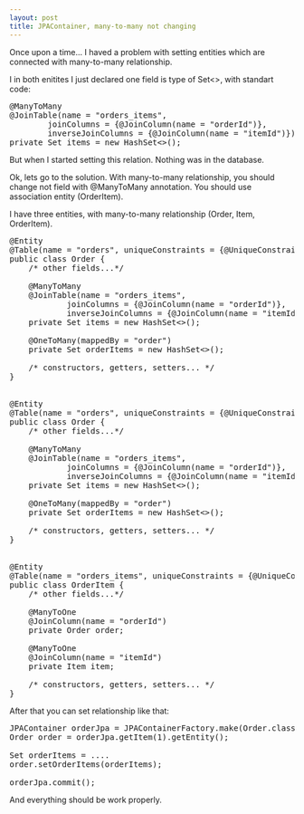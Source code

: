 ```yaml
---
layout: post
title: JPAContainer, many-to-many not changing
---
```


Once upon a time... I haved a problem with setting entities which are connected with many-to-many relationship.

I in both enitites I just declared one field is type of Set<>, with standart code:
 
<pre class="lang:java decode:true">
@ManyToMany
@JoinTable(name = "orders_items",
        joinColumns = {@JoinColumn(name = "orderId")},
        inverseJoinColumns = {@JoinColumn(name = "itemId")})
private Set<Item> items = new HashSet<>();
</pre> 

But when I started setting this relation. Nothing was in the database.

Ok, lets go to the solution. With many-to-many relationship, you should change not field with @ManyToMany annotation. You should use association entity (OrderItem).

I have three entities, with many-to-many relationship (Order, Item, OrderItem).
<pre class="lang:java decode:true">
@Entity
@Table(name = "orders", uniqueConstraints = {@UniqueConstraint(columnNames = {"id"})})
public class Order {
    /* other fields...*/

    @ManyToMany
    @JoinTable(name = "orders_items",
            joinColumns = {@JoinColumn(name = "orderId")},
            inverseJoinColumns = {@JoinColumn(name = "itemId")})
    private Set<Item> items = new HashSet<>();

    @OneToMany(mappedBy = "order")
    private Set<OrderItem> orderItems = new HashSet<>();

    /* constructors, getters, setters... */
}


@Entity
@Table(name = "orders", uniqueConstraints = {@UniqueConstraint(columnNames = {"id"})})
public class Order {
    /* other fields...*/

    @ManyToMany
    @JoinTable(name = "orders_items",
            joinColumns = {@JoinColumn(name = "orderId")},
            inverseJoinColumns = {@JoinColumn(name = "itemId")})
    private Set<Item> items = new HashSet<>();

    @OneToMany(mappedBy = "order")
    private Set<OrderItem> orderItems = new HashSet<>();

    /* constructors, getters, setters... */
}


@Entity
@Table(name = "orders_items", uniqueConstraints = {@UniqueConstraint(columnNames = {"id"})})
public class OrderItem {
    /* other fields...*/

    @ManyToOne
    @JoinColumn(name = "orderId")
    private Order order;

    @ManyToOne
    @JoinColumn(name = "itemId")
    private Item item;

    /* constructors, getters, setters... */
}
</pre>

After that you can set relationship like that:
<pre class="lang:java decode:true">
JPAContainer<Order> orderJpa = JPAContainerFactory.make(Order.class, "persistence");
Order order = orderJpa.getItem(1).getEntity();

Set<OrderItem> orderItems = ....
order.setOrderItems(orderItems);

orderJpa.commit();
</pre>

And everything should be work properly.

